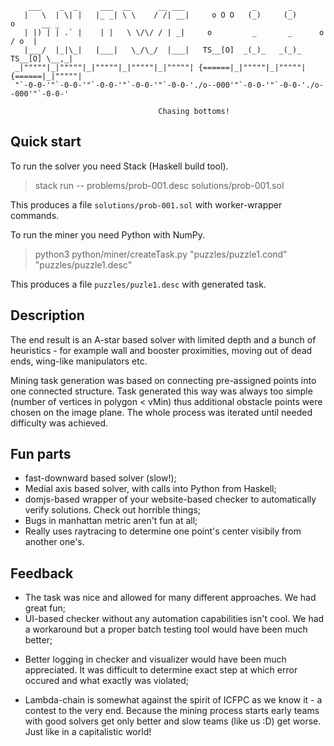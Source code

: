 ```
    ___    _  _     ___  __      __ ___               _       _
   |   \  | \| |   |_ _| \ \    / /| __|     o O O   (_)     (_)      o      __ _
   | |) | | .` |    | |   \ \/\/ / | _|     o         _       _      o      / o  |
   |___/  |_|\_|   |___|   \_/\_/  |___|   TS__[O]  _(_)_   _(_)_   TS__[O] \__,_|
 _|"""""|_|"""""|_|"""""|_|"""""|_|"""""| {======|_|"""""|_|"""""| {======|_|"""""|
 "`-0-0-'"`-0-0-'"`-0-0-'"`-0-0-'"`-0-0-'./o--000'"`-0-0-'"`-0-0-'./o--000'"`-0-0-'

                                 Chasing bottoms!
```

## Quick start

To run the solver you need Stack (Haskell build tool).

> stack run -- problems/prob-001.desc solutions/prob-001.sol

This produces a file `solutions/prob-001.sol` with worker-wrapper commands.

To run the miner you need Python with NumPy.

> python3 python/miner/createTask.py "puzzles/puzzle1.cond" "puzzles/puzzle1.desc"

This produces a file `puzzles/puzle1.desc` with generated task.

## Description

The end result is an A-star based solver with limited depth and a bunch of
heuristics - for example wall and booster proximities, moving out of dead ends,
wing-like manipulators etc.

Mining task generation was based on connecting pre-assigned points into one
connected structure. Task generated this way was always too simple (number of
vertices in polygon < vMin) thus additional obstacle points were chosen on the
image plane. The whole process was iterated until needed difficulty was
achieved.

## Fun parts

+ fast-downward based solver (slow!);
+ Medial axis based solver, with calls into Python from Haskell;
+ domjs-based wrapper of your website-based checker to automatically verify solutions.
  Check out horrible things;
+ Bugs in manhattan metric aren't fun at all;
+ Really uses raytracing to determine one point's center visibily from another one's.

## Feedback

+ The task was nice and allowed for many different approaches. We had great fun;
+ UI-based checker without any automation capabilities isn't cool. We had a
  workaround but a proper batch testing tool would have been much better;
* Better logging in checker and visualizer would have been much appreciated. It
  was difficult to determine exact step at which error occured and what exactly
  was violated;
+ Lambda-chain is somewhat against the spirit of ICFPC as we know it - a
  contest to the very end. Because the mining process starts early teams with
  good solvers get only better and slow teams (like us :D) get worse. Just like
  in a capitalistic world!
